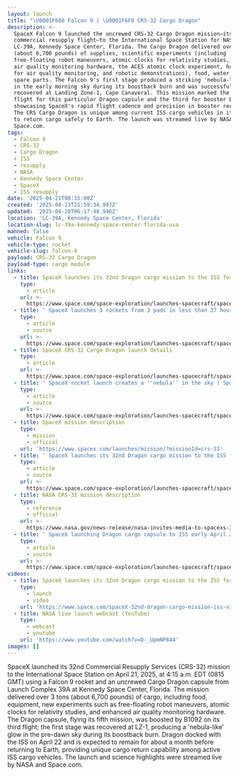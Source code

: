```yaml
---
layout: launch
title: "\U0001F680 Falcon 9 | \U0001F6F0 CRS-32 Cargo Dragon"
description: >-
  SpaceX Falcon 9 launched the uncrewed CRS-32 Cargo Dragon mission—its 32nd
  commercial resupply flight—to the International Space Station for NASA from
  LC-39A, Kennedy Space Center, Florida. The Cargo Dragon delivered over 3 tons
  (about 6,700 pounds) of supplies, scientific experiments (including
  free-floating robot maneuvers, atomic clocks for relativity studies, enhanced
  air quality monitoring hardware, the ACES atomic clock experiment, hardware
  for air quality monitoring, and robotic demonstrations), food, water, and
  spare parts. The Falcon 9's first stage produced a striking 'nebula-like' glow
  in the early morning sky during its boostback burn and was successfully
  recovered at Landing Zone-1, Cape Canaveral. This mission marked the fifth
  flight for this particular Dragon capsule and the third for booster B1092,
  showcasing SpaceX's rapid flight cadence and precision in booster recoveries.
  The CRS Cargo Dragon is unique among current ISS cargo vehicles in its ability
  to return cargo safely to Earth. The launch was streamed live by NASA and
  Space.com.
tags:
  - Falcon 9
  - CRS-32
  - Cargo Dragon
  - ISS
  - resupply
  - NASA
  - Kennedy Space Center
  - SpaceX
  - ISS resupply
date: '2025-04-21T08:15:00Z'
created: '2025-04-23T21:59:34.997Z'
updated: '2025-04-28T06:17:48.946Z'
location: 'LC-39A, Kennedy Space Center, Florida'
location-slug: lc-39a-kennedy-space-center-florida-usa
manned: false
vehicle: Falcon 9
vehicle-type: rocket
vehicle-slug: falcon-9
payload: CRS-32 Cargo Dragon
payload-type: cargo module
links:
  - title: SpaceX launches its 32nd Dragon cargo mission to the ISS for NASA
    type:
      - article
    url: >-
      https://www.space.com/space-exploration/launches-spacecraft/spacex-launches-its-32nd-dragon-cargo-mission-to-the-iss-for-nasa
  - title: ' SpaceX launches 3 rockets from 3 pads in less than 37 hours (photos) '
    type:
      - article
      - source
    url: >-
      https://www.space.com/space-exploration/launches-spacecraft/spacex-launches-3-rockets-from-3-pads-in-less-than-37-hours-photos
  - title: SpaceX CRS-32 Cargo Dragon launch details
    type:
      - article
    url: >-
      https://www.space.com/space-exploration/launches-spacecraft/spacex-launches-its-32nd-dragon-cargo-mission-to-the-iss-for-nasa
  - title: ' SpaceX rocket launch creates a ''nebula'' in the sky | Space picture of the day for April 21, 2025 '
    type:
      - article
      - source
    url: >-
      https://www.space.com/space-exploration/launches-spacecraft/spacex-launch-creates-a-nebula-space-picture-of-the-day-for-april-21-2025
  - title: SpaceX mission description
    type:
      - mission
      - official
    url: 'https://www.spacex.com/launches/mission/?missionId=crs-32'
  - title: ' SpaceX launches its 32nd Dragon cargo mission to the ISS for NASA (video) '
    type:
      - article
      - source
    url: >-
      https://www.space.com/space-exploration/launches-spacecraft/spacex-launches-its-32nd-dragon-cargo-mission-to-the-iss-for-nasa
  - title: NASA CRS-32 mission description
    type:
      - reference
      - official
    url: >-
      https://www.nasa.gov/news-release/nasa-invites-media-to-spacexs-32nd-resupply-launch-to-space-station/
  - title: ' SpaceX launching Dragon cargo capsule to ISS early April 21: Watch it live '
    type:
      - article
      - source
    url: >-
      https://www.space.com/space-exploration/launches-spacecraft/spacex-launching-dragon-cargo-capsule-to-iss-early-april-21-watch-it-live
videos:
  - title: SpaceX launches its 32nd Dragon cargo mission to the ISS for NASA (video)
    type:
      - launch
      - video
    url: 'https://www.space.com/spaceX-32nd-dragon-cargo-mission-iss-video'
  - title: NASA live launch webcast (YouTube)
    type:
      - webcast
      - youtube
    url: 'https://www.youtube.com/watch?v=D-_UpmNP844'
images: []
---
```

SpaceX launched its 32nd Commercial Resupply Services (CRS-32) mission to the International Space Station on April 21, 2025, at 4:15 a.m. EDT (0815 GMT) using a Falcon 9 rocket and an uncrewed Cargo Dragon capsule from Launch Complex 39A at Kennedy Space Center, Florida. The mission delivered over 3 tons (about 6,700 pounds) of cargo, including food, equipment, new experiments such as free-floating robot maneuvers, atomic clocks for relativity studies, and enhanced air quality monitoring hardware. The Dragon capsule, flying its fifth mission, was boosted by B1092 on its third flight; the first stage was recovered at LZ-1, producing a 'nebula-like' glow in the pre-dawn sky during its boostback burn. Dragon docked with the ISS on April 22 and is expected to remain for about a month before returning to Earth, providing unique cargo return capability among active ISS cargo vehicles. The launch and science highlights were streamed live by NASA and Space.com.
